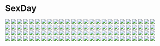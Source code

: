 # SexDay
![](https://konachan.com/image/71b0299f5f013363f2cc3e2bdebffe80/Konachan.com%20-%20292450%20blush%20book%20brown_eyes%20brown_hair%20hanekoto%20long_hair%20original%20school_uniform%20train.jpg)
![](https://konachan.com/image/1f71570e0d334840749103517b784171/Konachan.com%20-%2096084%202girls%20bed%20bike_shorts%20brown_hair%20hug%20loli%20muririn%20nanami_to_konomi_no_oshiete_abc%20nishimura_konomi%20nishimura_nanami%20shorts%20tagme%20twins.jpg)
![](https://konachan.com/image/566559989b3fcfa5449e7d7c9942fa7a/Konachan.com%20-%20279861%202girls%20bell%20blush%20breasts%20choker%20fingering%20headdress%20long_hair%20nipples%20original%20panties%20pink_eyes%20pussy%20red_hair%20socks%20tail%20underwear%20wink%20yuri.jpg)
![](https://konachan.com/jpeg/62f04511f56dfffb260323dc7665cb7a/Konachan.com%20-%2056645%20bakemonogatari%20monogatari_%28series%29%20senjougahara_hitagi%20transparent%20vector.jpg)
![](https://konachan.com/jpeg/607444474abf73a5265f1da578c36b77/Konachan.com%20-%2069453%20blush%20game_cg%20harukazedori_ni_tomarigi_wo_2nd_story%20orihime_akari%20school_uniform%20skyfish.jpg)
![](https://konachan.com/image/9c79d52de4c4bfcf7380280bb0daae5d/Konachan.com%20-%20240235%20eromanga-sensei%20izumi_sagiri%20loli%20mitsuki.jpg)
![](https://konachan.com/image/18f1e3e7516f1f2bab4b40614473a187/Konachan.com%20-%2066711%20kagamine_rin%20polychromatic%20rajiwo%20vocaloid.jpg)
![](https://konachan.com/image/bc6363a96a2b7637e3ede9e3ee0b0ca5/Konachan.com%20-%20123769%20blue_eyes%20braids%20ia%20koyubi%20long_hair%20skirt%20sky%20vocaloid.jpg)
![](https://konachan.com/image/6efdcae537317a4cb4f60ed0272550ff/Konachan.com%20-%20108580%20breasts%20brown_hair%20cleavage%20hayate_no_gotoku%20maid%20maria_%28hayate_no_gotoku%29%20panties%20red_eyes%20underwear.jpg)
![](https://konachan.com/image/9c337da8f65fc062cc46d012c832882b/Konachan.com%20-%20200605%20bandage%20book%20braids%20breasts%20cape%20choker%20cross%20doll%20dress%20gloves%20hat%20headband%20heart%20horns%20kimono%20necklace%20no_bra%20panties%20sayori%20smile%20tail%20wings.jpg)
![](https://konachan.com/image/489fe670b92f940964a03445a0e6c227/Konachan.com%20-%2085050%20blood%20chinese_clothes%20chinese_dress%20hisui%20katana%20kohaku%20maid%20red_hair%20shingetsutan_tsukihime%20short_hair%20sword%20twins%20weapon.jpg)
![](https://konachan.com/image/3e47e96c4ceb81bd208c5cb7d0469e87/Konachan.com%20-%20257398%20grass%20nobody%20original%20pippi_%28p3i2%29%20rain%20water.jpg)
![](https://konachan.com/image/ecbb2090e5655841c56ad57d24eb0994/Konachan.com%20-%2015309%20galaxy_angel%20milfeulle_sakuraba%20ranpha_franboise.jpg)
![](https://konachan.com/jpeg/9256f4d0a311e236dc66c881b77662b0/Konachan.com%20-%20196623%20akagi_%28kancolle%29%20amemaku%20anthropomorphism%20bow_%28weapon%29%20brown_eyes%20brown_hair%20kantai_collection%20long_hair%20skirt%20thighhighs%20torn_clothes%20water%20weapon.jpg)
![](https://konachan.com/image/df4f7dcc916abdb8fc75c160d516eef6/Konachan.com%20-%2078106%20black_devil_girl%20black_rock_shooter%20horns%20sword%20weapon.jpg)
![](https://konachan.com/image/dc3878f23ce92a90846d3bfb2c8fa70e/Konachan.com%20-%2019673%20artoria_pendragon_%28all%29%20fate_%28series%29%20fate_stay_night%20maid%20saber.jpg)
![](https://konachan.com/image/9b151b0ab1a3494bd1d2ae91d21ab89b/Konachan.com%20-%20209279%202girls%20breasts%20cleavage%20food%20headphones%20petenshi_%28dr._vermilion%29%20tsurumaki_maki%20vocaloid%20voiceroid%20yuzuki_yukari.jpg)
![](https://konachan.com/image/3efd040386f968d56f8f8a356ff46477/Konachan.com%20-%2058428%202girls%20blush%20caidychen%20candy%20flandre_scarlet%20lollipop%20remilia_scarlet%20touhou%20vampire.jpg)
![](https://konachan.com/image/4e2d857f4e140a407cc86592155eb572/Konachan.com%20-%2059038%20selvaria_bles%20valkyria_chronicles.jpg)
![](https://konachan.com/jpeg/57d70b717f3f025c2e7d76544e48ca24/Konachan.com%20-%20282792%20alice_%28sinoalice%29%20blood%20close%20headphones%20hoshizaki_reita%20signed%20sinoalice%20watermark%20wings.jpg)
![](https://konachan.com/jpeg/2d6fe9a6bd56d10847c8f82bfa5209d1/Konachan.com%20-%20152170%20aqua_eyes%20aqua_hair%20bow%20gloves%20hatsune_miku%20kairinn0952%20phone%20thighhighs%20twintails%20vocaloid%20wink.jpg)
![](https://konachan.com/jpeg/ee30a02eb5fb30789b82f9788dd006ee/Konachan.com%20-%20141197%20black_hair%20blonde_hair%20blush%20clouds%20game_cg%20glasses%20goka_michiru%20headband%20long_hair%20male%20pantyhose%20purple_eyes%20ribbons%20short_hair%20sky%20tree.jpg)
![](https://konachan.com/jpeg/6e5830d196fcd356f9c262cac548a4b0/Konachan.com%20-%20197083%20animal%20barefoot%20bird%20black_hair%20building%20choker%20clouds%20flowers%20grass%20long_hair%20navel%20original%20scenic%20sky%20tree%20ushas.jpg)
![](https://konachan.com/image/c63340a8a06dfb4f0b73c341539795b5/Konachan.com%20-%209629%20hiiragi_kagami%20lucky_star.jpg)
![](https://konachan.com/image/319fcce931f81485101a142954244730/Konachan.com%20-%2039094%20akatsuki_no_goei%20blonde_hair%20game_cg%20kurayashiki_tae%20long_hair%20school_uniform%20syangrila%20tomose_shunsaku.jpg)
![](https://konachan.com/image/dd7fc7a4e0503408a2dcccc5aab727f5/Konachan.com%20-%20293960%20animal_ears%20bicolored_eyes%20blush%20braids%20close%20foxgirl%20goth-loli%20gray_hair%20lolita_fashion%20long_hair%20multiple_tails%20original%20sword%20tail%20weapon.jpg)
![](https://konachan.com/image/7bedaede66d24b8baf4d34407544edfe/Konachan.com%20-%2097744%20akemi_homura%20gun%20mahou_shoujo_madoka_magica%20weapon%20yuunagi_yuu.jpg)
![](https://konachan.com/image/6cbd499aeef223e7386d02c2027ce832/Konachan.com%20-%2051739%20animal_ears%20blue_eyes%20blush%20bra%20brown_eyes%20brown_hair%20catgirl%20chen%20foxgirl%20long_hair%20panties%20ribbons%20short_hair%20tail%20touhou%20underwear%20wink%20yakumo_ran.jpg)
![](https://konachan.com/image/b320a7bb834e57d656cb8059f91648d3/Konachan.com%20-%20180795%20azalea%20ene_%28kagerou_project%29%20kagerou_project.jpg)
![](https://konachan.com/image/620e00be75d1d7d87d2f2cd77ee7f5dd/Konachan.com%20-%20193648%20angel%20armor%20blonde_hair%20boots%20breasts%20cleavage%20long_hair%20original%20signed%20skirt%20sword%20thighhighs%20weapon%20wings%20z.h.y.jpg)
![](https://konachan.com/jpeg/21e214b4c427d932f82c17b3583a79a3/Konachan.com%20-%20193095%20black_eyes%20glasses%20gradient%20katagiri_%28a1466502%29%20long_hair%20original%20swimsuit.jpg)
![](https://konachan.com/image/eda5da0f7168829a409f0f443b0d77ee/Konachan.com%20-%20151367%20kurosawa_yamato%20school_uniform%20suki-tte_ii_na_yo%20tachibana_mei_%28suki-tte_ii_na_yo%29.jpg)
![](https://konachan.com/jpeg/bb97a48016a89226c533dff2641650ff/Konachan.com%20-%2095219%20building%20game_cg%20mitsuki_mantarou%20moon%20night%20nobody%20otome_renshin_prister%20scenic%20snow%20tree.jpg)
![](https://konachan.com/jpeg/36fa08bc80af4d7dbe656458cb4b84e0/Konachan.com%20-%20229671%20anthropomorphism%20black_hair%20blush%20breast_hold%20breasts%20gradient%20headband%20kantai_collection%20kyougoku_touya%20long_hair%20navel%20nude%20tears%20yellow_eyes.jpg)
![](https://konachan.com/image/153c8b8fb6490ff19e85c35d33582943/Konachan.com%20-%20219633%20anthropomorphism%20blue_eyes%20clouds%20gray_hair%20kantai_collection%20kashima_%28kancolle%29%20kneehighs%20nude%20panties%20sideboob%20sky%20underwear%20undressing%20water.jpg)
![](https://konachan.com/jpeg/ddef0cb4ee62a07c79fc600888660559/Konachan.com%20-%20162049%20brown_eyes%20brown_hair%20dress%20flowers%20forest%20nico_nico_singer%20original%20tree%20yukinokoe.jpg)
![](https://konachan.com/image/3ebcae3820dbe5d93b25a89306cc4dc5/Konachan.com%20-%20307583%20anthropomorphism%20ass%20azur_lane%20barefoot%20breasts%20cleavage%20dark_skin%20dress%20enka_%28bcat%29%20flowers%20logo%20long_hair%20orange_eyes%20reflection%20white_hair.jpg)
![](https://konachan.com/jpeg/3df9066810767c9e836408aeb08372ce/Konachan.com%20-%20294535%20blue_eyes%20brown_hair%20building%20city%20dress%20ensemble_%28company%29%20game_cg%20kotoishi_iori%20long_hair%20necklace%20night%20scenic%20tagme_%28artist%29.jpg)
![](https://konachan.com/jpeg/a4ec2abb135c848111465f715b4df85d/Konachan.com%20-%20268581%20ass%20blindfold%20dress%20gray_hair%20leotard%20loli%20nier%20nier%3A_automata%20otto%20short_hair%20watermark%20yorha_unit_no._2_type_b.jpg)
![](https://konachan.com/image/8529aca07e837ee943d7a73351586f28/Konachan.com%20-%2099691%20aizawa_mahiru%20aizawa_yuu%20flag_he_shiori_otoko%20game_cg%20komoda%20pajamas.jpg)
![](https://konachan.com/image/26d0a59250c41ce9d6ce66ff31542a87/Konachan.com%20-%20170109%20brown_eyes%20kanoe_yuuko%20leaves%20long_hair%20pantyhose%20purple_hair%20school_uniform%20signed%20skirt%20tasogare_otome_x_amnesia%20woodoor.jpg)
![](https://konachan.com/image/01f774d01a15cd0f933118bb2b5b2f5a/Konachan.com%20-%20158187%20bicycle%20building%20car%20cherry_blossoms%20clouds%20flowers%20gom_jabbar%20original%20park%20shade%20sky%20tree.jpg)
![](https://konachan.com/image/0cb095d27ebc7edbb951d75dcaf85875/Konachan.com%20-%20111639%20blonde_hair%20blue_eyes%20breasts%20cleavage%20clouds%20drink%20original%20pointed_ears%20sakaki_%28noi-gren%29%20sky%20underboob.jpg)
![](https://konachan.com/image/664c9c9eb770fa0d58799284bf509755/Konachan.com%20-%2080644%20gumi%20vocaloid.jpg)
![](https://konachan.com/image/f9c684662c471dcfb05aac99403849d1/Konachan.com%20-%2034221%20tagme.jpg)
![](https://konachan.com/jpeg/a7a1536ee479193896d55c8227b75db6/Konachan.com%20-%20190093%20blue_eyes%20bow%20dise%20green_hair%20hat%20heart%20komeiji_koishi%20short_hair%20skirt%20touhou.jpg)
![](https://konachan.com/image/4ca584904775bf01f85e85e187863041/Konachan.com%20-%20259352%20animal%20anthropomorphism%20ass%20azur_lane%20barefoot%20bow%20dog%20hifumi0413%20japanese_clothes%20kimono%20loli%20long_hair%20panties%20pink_hair%20purple_eyes%20underwear%20water.jpg)
![](https://konachan.com/jpeg/e24ce3df1f1ab5547077884eec70baca/Konachan.com%20-%2042540%20azumanga_daioh%20black_hair%20close%20food%20long_hair%20school_uniform%20takino_tomo.jpg)
![](https://konachan.com/jpeg/dc07aaf7ad00993c723074c87413bf74/Konachan.com%20-%2048112%20boots%20panties%20ribbons%20tinkle%20underwear.jpg)
![](https://konachan.com/jpeg/e05b4bc73bb0e5c4542bca3a45001bb4/Konachan.com%20-%20294949%20animal_ears%20black_hair%20boots%20brown_eyes%20building%20clouds%20dress%20grass%20hat%20original%20short_hair%20sky%20snow%20wasabi60%20winter.jpg)
![](https://konachan.com/jpeg/b3f454172e90272ab69792b41b38b320/Konachan.com%20-%20232823%20barefoot%20blonde_hair%20blush%20crown%20ereshkigal_%28fate_grand_order%29%20fate_grand_order%20fate_%28series%29%20long_hair%20naturalton%20red_eyes%20twintails.jpg)
![](https://konachan.com/image/bff2758cb577af917f6a2049f09bdc1d/Konachan.com%20-%20118413%20armor%20celia_cumani_aintree%20game_cg%20komori_kei%20ricotta%20walkure_romanze.jpg)
![](https://konachan.com/image/b96ec1ef221e1a414bde07ef9be61b2c/Konachan.com%20-%2048959%20doggirl%20drink%20food%20fruit%20gray_hair%20green_eyes%20kotatsu%20phone%20short_hair.jpg)
![](https://konachan.com/jpeg/202880e3688206a560f806ce10eb014b/Konachan.com%20-%20259198%202girls%20blonde_hair%20blush%20brown_hair%20cherry_blossoms%20flowers%20green_eyes%20long_hair%20original%20ribbons%20school_uniform%20sheepd%20short_hair%20shoujo_ai%20skirt.jpg)
![](https://konachan.com/image/9d82879cca831c800f66b33f7dd9884d/Konachan.com%20-%20129129%20asao_misato%20ass%20blonde_hair%20blush%20breasts%20censored%20game_cg%20group%20kudou_sayaka%20long_hair%20marriage_blue%20nipples%20nude%20sex%20wet.jpg)
![](https://konachan.com/image/c37a3a73bd92afc628d152fcbcc122a7/Konachan.com%20-%20302958%202girls%20blue_eyes%20bondage%20brown_eyes%20dress%20group%20kagamine-ikka%20loli%20male%20original%20short_hair%20shorts%20summer_dress%20twintails.jpg)
![](https://konachan.com/image/ce7ca596264fb82f4f1556dc0228d423/Konachan.com%20-%20117444%20animal%20kazari_tayu%20mawaru_penguindrum%20penguin%20takakura_himari%20takakura_kanba%20takakura_shouma.jpg)
![](https://konachan.com/jpeg/b1bf5969584f8504925cbbcbcc9b37ec/Konachan.com%20-%20156161%20blonde_hair%20blue_hair%20fairy_tail%20juvia_loxar%20lucy_heartfilia%20transparent%20vector.jpg)
![](https://konachan.com/image/3ab2412c5c1aab0bed63115d386ea404/Konachan.com%20-%2030633%202girls%20animal%20breasts%20flat_chest%20maruku%20nipples%20nude%20pussy%20snake%20tattoo%20twins%20uncensored%20wet.jpg)
![](https://konachan.com/image/e4cf0866548b636bfd23a5f067f3e99d/Konachan.com%20-%20145696%20beach%20bikini%20blonde_hair%20food%20golden_darkness%20ice_cream%20kurosaki_mea%20momo_velia_deviluke%20nyantype%20pink_hair%20scan%20swimsuit%20to_love_ru.jpg)
![](https://konachan.com/image/65f1b91f52ee8bc3c1aa70ae08bb8826/Konachan.com%20-%20191233%20animal_ears%20breasts%20cleavage%20criminal_girls%20loli%20ran_%28criminal_girls%29%20sako_%28criminal_girls%29%20shin_%28criminal_girls%29%20yuko_%28criminal_girls%29.jpg)
![](https://konachan.com/jpeg/3c5195a235ceb228e29c1cc1bf14f277/Konachan.com%20-%20125467%20clouds%20cristian_penas%20dragon%20monsterxdragon%20sky%20tree%20wings.jpg)
![](https://konachan.com/image/81897ec7aa12d9950cf111da1e9c09b0/Konachan.com%20-%20193363%20barefoot%20blush%20breasts%20brown_hair%20long_hair%20minami_kotori%20nipples%20panties%20panty_pull%20striped_panties%20topless%20underwear%20xiaoshou_xiansheng%20yellow_eyes.jpg)
![](https://konachan.com/image/1850be82a43f8a674f4e97e4b7970a2a/Konachan.com%20-%20131402%20animal_ears%20bicolored_eyes%20blue_hair%20bunny_ears%20bunnygirl%20flowers%20original%20wedding_attire%20yagisaka_seto.jpg)
![](https://konachan.com/image/abe8868fdf95b4947199817b55c4e401/Konachan.com%20-%20252802%20all_male%20animal%20bandaid%20black_eyes%20black_hair%20blonde_hair%20brown_hair%20cat%20chain%20gloves%20kneehighs%20male%20original%20shade%20short_hair%20signed%20tie.jpg)
![](https://konachan.com/jpeg/7a75b2c6f1ac93aa41dbf5e1fa324129/Konachan.com%20-%2049292%20animal_ears%20catgirl%20girls_avenue%20thighhighs%20third-party_edit.jpg)
![](https://konachan.com/image/ce30a8c46abd20952c68a38917d8783c/Konachan.com%20-%20255612%20anthropomorphism%20aqua_eyes%20ass%20azur_lane%20bed%20dress%20erect_nipples%20flowers%20long_hair%20maya_g%20see_through%20stockings%20twintails%20white_hair%20wink.jpg)
![](https://konachan.com/jpeg/54d5e969738e31d9f514916dec008a07/Konachan.com%20-%20227452%20bikini%20blush%20game_cg%20koi_x_shin_ai_kanojo%20kurasawa_moko%20pink_eyes%20pink_hair%20shindou_ayane%20swimsuit%20us%3Atrack.jpg)
![](https://konachan.com/jpeg/65319a43571819f87f8991d4d9adc71c/Konachan.com%20-%20295227%20all_male%20astolfo%20elbow_gloves%20fate_%28series%29%20gloves%20haishiki%20long_hair%20male%20navel%20pink_hair%20purple_eyes%20skirt%20thighhighs%20trap%20twintails.jpg)
![](https://konachan.com/jpeg/f91792efd24b616bf424d247366354fc/Konachan.com%20-%20173115%202girls%20black_hair%20dress%20gray_hair%20hat%20kamishirasawa_keine%20long_hair%20pointed_ears%20red_eyes%20shameimaru_aya%20short_hair%20skirt%20s-syogo%20touhou.jpg)
![](https://konachan.com/jpeg/30e641a71cc4224766109cecae160605/Konachan.com%20-%2073770%20blush%20braids%20brown_eyes%20brown_hair%20dress%20game_cg%20ko%7Echa%20long_hair%20moon%20nina_lindberg%20ribbons%20shukufuku_no_campanella%20sky%20stars%20windmill_oasis.jpg)
![](https://konachan.com/jpeg/dc1b216571dcc8634de05dd3df500b07/Konachan.com%20-%20173650%20blue_hair%20elbow_gloves%20game_cg%20gloves%20hat%20long_hair%20moon%20moonstone%20night%20purple_eyes%20ribbons%20ruruna%20thighhighs%20twintails%20witch_hat%20yamakaze_ran.jpg)
![](https://konachan.com/image/8646a62bda74cb71847778a940d4de06/Konachan.com%20-%20240108%20blush%20cape%20crown%20garter%20gray_hair%20green_eyes%20mitsuba_choco%20pripara%20ribbons%20shikyouin_hibiki%20short_hair%20shorts%20wings.jpg)
![](https://konachan.com/image/bb4fc210725fe81960d6f0802b6f30ae/Konachan.com%20-%20129968%20ass%20black_rock_shooter%20hoodie%20koutari_yuu%20panties%20shimo_%28depthbomb%29%20skirt%20underwear%20upskirt.jpg)
![](https://konachan.com/jpeg/1236db81d1ec2aa2371c3e89d00ca653/Konachan.com%20-%20260293%20aoi_haruto%20aqua_eyes%20black_eyes%20blue_hair%20braids%20breasts%20front_wing%20fukami_reina%20game_cg%20hug%20long_hair%20male%20purple_hair%20tie%20watanabe_akio%20wink.jpg)
![](https://konachan.com/jpeg/41868b9f567c03e28482a27f0d68ac29/Konachan.com%20-%20122356%20animal%20bird%20book%20cage%20clouds%20dress%20feathers%20flowers%20fuji_choko%20grass%20rose%20sky%20tree.jpg)
![](https://konachan.com/jpeg/fd58a84527466cd94e316ac947af4e8e/Konachan.com%20-%20278411%20araki495%20armor%20bandage%20blush%20bow%20breasts%20cleavage%20cropped%20dragon%20endro%21%20fai_fai%20gloves%20headband%20loli%20long_hair%20navel%20shoujo_ai%20skirt%20twintails%20wink.jpg)
![](https://konachan.com/image/346c1fbbdb0c76edd8057b533a54598f/Konachan.com%20-%20204913%20akemi_homura%20akuma_homura%20fal_maro%20mahou_shoujo_madoka_magica.jpg)
![](https://konachan.com/jpeg/88fdafc97086753086c9d089642c67e1/Konachan.com%20-%20204994%20animetta%20aqua_eyes%20bow%20brown_hair%20dress%20flowers%20original%20short_hair%20sky%20summer_dress%20sunflower%20sunset.jpg)
![](https://konachan.com/image/a0011d49a32908a781a8d7836d6b4c69/Konachan.com%20-%20140720%20blue_eyes%20blue_hair%20blush%20headdress%20maid%20original%20panties%20pinkwaters%20underwear.jpg)
![](https://konachan.com/image/fc9caf6fdcfa248363f5db471aab68a8/Konachan.com%20-%20209640%20blue_hair%20blush%20bow%20breasts%20cum%20hym9594%20nipples%20nisekoi%20school_swimsuit%20short_hair%20swimsuit%20tsugumi_seishirou.jpg)
![](https://konachan.com/image/33a83f9f6e10838e02054b50f8303c5e/Konachan.com%20-%20230209%202girls%20black_hair%20bow%20cross%20grass%20hat%20kirizuka_shino%20long_hair%20necklace%20original%20peko%20purple_eyes%20red_eyes%20ribbons%20school_uniform%20short_hair.jpg)
![](https://konachan.com/image/c95e462350705738535b74270df13504/Konachan.com%20-%20129206%20mahou_shoujo_madoka_magica%20miki_sayaka%20sakura_kyouko.jpg)
![](https://konachan.com/image/2a10b5612f050e3900a18ce21b77cb71/Konachan.com%20-%2097014%20brown_eyes%20brown_hair%20gun%20gunslinger_girl%20henrietta%20koh_%28minagi_kou%29%20school_uniform%20weapon.jpg)
![](https://konachan.com/image/3fc3676909be5239bd16981a2c80f7db/Konachan.com%20-%20185343%20blue_eyes%20bow%20brown_hair%20dress%20flowers%20gloves%20long_hair%20maayan%20original%20rose.jpg)
![](https://konachan.com/image/05deba4615295798f36e38602921d770/Konachan.com%20-%2051162%20animal_ears%20black_rock_shooter%20catgirl%20chain%20cosplay%20k-on%21%20nakano_azusa%20parody%20polychromatic%20sword%20weapon.jpg)
![](https://konachan.com/image/a15afd173d40c3b135c096dbf88686df/Konachan.com%20-%2037566%20nagato_yuki%20suzumiya_haruhi_no_yuutsu.jpg)
![](https://konachan.com/image/e19630c83bf306bbd094abc25c57c44e/Konachan.com%20-%20166785%20bow%20brown_hair%20dress%20forest%20kagerou_project%20kozakura_mary%20leclle%20long_hair%20red_eyes%20seto_kousuke%20short_hair%20tree%20white_hair.jpg)
![](https://konachan.com/image/5971ea8a209aaa2a9dcf2d8d60b8e84b/Konachan.com%20-%2060713%20mahou_shoujo_lyrical_nanoha%20mahou_shoujo_lyrical_nanoha_a%27s%20panties%20thighhighs%20underwear%20vita%20yagami_hayate.jpg)
![](https://konachan.com/jpeg/a51a588e61a32ccf911d707c9bfaf177/Konachan.com%20-%20305563%20animal_ears%20anus%20barefoot%20blonde_hair%20blush%20bondage%20breasts%20foxgirl%20kaian%20navel%20nipples%20nude%20original%20pussy%20red_eyes%20short_hair%20tail%20uncensored%20white.jpg)
![](https://konachan.com/jpeg/a1393aec451362b983b1488c43d5a8ee/Konachan.com%20-%20208284%20blush%20breasts%20game_cg%20hatsukoi_1_1%20koizumi_amane%20long_hair%20morino_yukino%20navel%20nipples%20nude%20penis%20pussy%20sex%20spread_legs%20thighhighs%20uncensored.jpg)
![](https://konachan.com/image/460390b8677f8a1e01bdbe2a714712a8/Konachan.com%20-%2021687%20black_lagoon.jpg)
![](https://konachan.com/image/f94c5dc87c9f09839c4d4d1b506ea352/Konachan.com%20-%207669%20animal_ears%20bunny_ears%20bunnygirl%20calendar%20di_gi_charat%20dress%20long_hair%20over_drive%20panties%20pink_hair%20twintails%20underwear%20usada_hikaru%20vector%20wave_ride.jpg)
![](https://konachan.com/image/6629daa8b399e8541120f974b633644c/Konachan.com%20-%20202956%20animal%20barefoot%20blush%20brown_hair%20fangxiang_cuoluan%20fish%20flowers%20japanese_clothes%20kimono%20leaves%20long_hair%20night%20original%20water.jpg)
![](https://konachan.com/image/9d4a2299ee926ddf02a8aef2e2aa29a4/Konachan.com%20-%20127323%20breasts%20erect_nipples%20long_hair%20sword%20tagme%20tro%20weapon%20white.jpg)
![](https://konachan.com/jpeg/2faac55ef906e822b1b31653faac34d6/Konachan.com%20-%2093085%20bike_shorts%20cape%20kannagi_rei%20pink_hair%20purple_eyes%20shorts%20sword%20twinkle_crusaders%20weapon%20yuugiri_nanaka.jpg)
![](https://konachan.com/jpeg/6b19f3e561f91ac9a7b1c6c6fb3393a0/Konachan.com%20-%20257817%20aqua_eyes%20blonde_hair%20breasts%20cleavage%20collar%20elbow_gloves%20flowers%20garter_belt%20gloves%20kazenokaze%20kneehighs%20long_hair%20mirai_akari%20ponytail%20thighhighs.jpg)
![](https://konachan.com/image/08c1ac4efff82c16b7154c3f5fe6ecbf/Konachan.com%20-%2014104%20galaxy_angel%20milfeulle_sakuraba%20mint_blancmanche%20vanilla_h.jpg)
![](https://konachan.com/image/d1db9f5463cf74a36ae3524b9a04ddb8/Konachan.com%20-%20129124%20black_hair%20breasts%20game_cg%20kudou_sayaka%20marriage_blue%20nipples%20nopan%20pussy_juice.jpg)
![](https://konachan.com/image/315857c0758480137e9dcb4f8544447b/Konachan.com%20-%20198867%202girls%20animal_ears%20black_hair%20blue_hair%20blush%20breasts%20cleavage%20foxgirl%20heart%20hug%20long_hair%20multiple_tails%20mylovelydevil%20shoujo_ai%20sona_buvelle%20tail.jpg)
